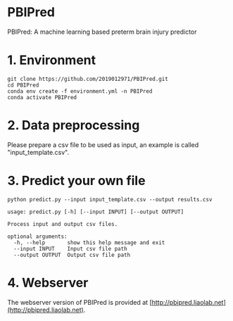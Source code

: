 # PBIPred
PBIPred: A machine learning based preterm brain injury predictor
# 1. Environment
```
git clone https://github.com/2019012971/PBIPred.git
cd PBIPred
conda env create -f environment.yml -n PBIPred
conda activate PBIPred
```
# 2. Data preprocessing
Please prepare a csv file to be used as input, an example is called "input_template.csv".
# 3. Predict your own file
```
python predict.py --input input_template.csv --output results.csv
```
```
usage: predict.py [-h] [--input INPUT] [--output OUTPUT]

Process input and output csv files.

optional arguments:
  -h, --help       show this help message and exit
  --input INPUT    Input csv file path
  --output OUTPUT  Output csv file path
```
# 4. Webserver
The webserver version of PBIPred is provided at [http://pbipred.liaolab.net](http://pbipred.liaolab.net).
